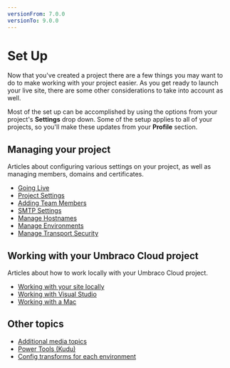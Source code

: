 ```yaml
---
versionFrom: 7.0.0
versionTo: 9.0.0
---
```


# Set Up

Now that you've created a project there are a few things you may want to do to make working with your project easier. As you get ready to launch your live site, there are some other considerations to take into account as well.

Most of the set up can be accomplished by using the options from your project's **Settings** drop down. Some of the setup applies to all of your projects, so you'll make these updates from your **Profile** section.

## Managing your project

Articles about configuring various settings on your project, as well as managing members, domains and certificates.

- [Going Live](Going-live/)
- [Project Settings](Project-settings/)
- [Adding Team Members](Team-Members/)
- [SMTP Settings](SMTP-settings/)
- [Manage Hostnames](Manage-Hostnames/)
- [Manage Environments](Manage-Environments/)
- [Manage Transport Security](Manage-Security/)

## Working with your Umbraco Cloud project

Articles about how to work locally with your Umbraco Cloud project.

- [Working with your site locally](Working-Locally/)
- [Working with Visual Studio](Working-With-Visual-Studio/)
- [Working with a Mac](Working-with-UaaS-Cli/)

## Other topics

- [Additional media topics](Media/)
- [Power Tools (Kudu)](Power-Tools/)
- [Config transforms for each environment](Config-Transforms/)
